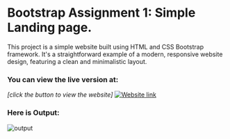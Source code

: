 # Bootstrap Assignment 1: Simple Landing page. 

This project is a simple website built using HTML and CSS Bootstrap framework. It's a straightforward example of a modern, responsive website design, featuring a clean and minimalistic layout.

### You can view the live version at: 
  *[click the button to view the website]* 
[![Website link](https://img.shields.io/badge/Website-Link-green)](https://basiclandingpage-using-bootstrap.netlify.app/)



### Here is Output:
    
![output](./output.gif)
